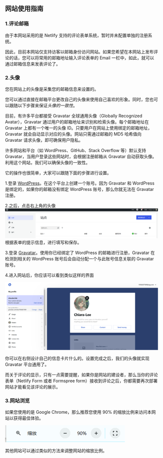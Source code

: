 ##  网站使用指南
### 1.评论邮箱

由于本网站采用的是 Netlify 支持的评论表单系统，暂时并未配置单独的注册系统。

因此，目前本网站仅支持访客以邮箱身份访问网站。如果您希望在本网站上发布评论的话，您可以将常用的邮箱地址输入评论表单的 Email 一栏中，如此，就可以通过邮箱信息来发表评论了。

### 2.头像

您在网站上的头像是采集您的邮箱信息来设置的。

您可以通过直接在邮箱平台更改自己的头像来使用自己喜欢的形象。同时，您也可以跟随以下步骤来保证*头像的一致性*。

目前，有许多平台都接受 Gravatar 全球通用头像（Globally Recognized Avatar），Gravatar 通过用户的邮箱地址来识别和检索头像。每个邮箱地址在 Gravatar 上都有一个唯一的头像 ID。只要用户在网站上使用绑定的邮箱地址，Gravatar 就会自动显示对应的头像。网站只需通过邮箱的 MD5 哈希值向 Gravatar 请求头像，即可确保用户隐私。

许多网站和平台（如 WordPress、GitHub、Stack Overflow 等）默认支持 Gravatar，当用户登录这些网站时，会根据注册邮箱从 Gravatar 自动获取头像。利用这个网站，我们可以确保头像的一致性。

它的操作也很简单，大家可以跟随下面的步骤进行设置。

1.登录 [WordPress](https://wordpress.com/zh-cn/)。在这个平台上创建一个账号。因为 Gravatar 和 WordPress 是绑定的，如果你的邮箱没有绑定 WordPress 账号，那么你就无法在 Gravatar 注册。

2.之后，点击右上角的头像
![](/static/image/readme/1.png)
根据表单的提示信息，进行填写和保存。

3.登录 [Gravatar](https://gravatar.com/)。使用你已经绑定了 WordPress 的邮箱进行注册，Gravatar 在检测到相关的 WordPress 账号后会自动分配一个与此账号信息关联的 Gravatar 账号。

4.进入网站后，你应该可以看到类似这样的界面

![](/static/image/readme/2.png)

你可以在右侧设计自己的信息卡片什么的。设置完成之后，我们的头像就实现 Gravatar 平台通用了。

而关于评论的显示，只有一点需要提醒，如果你是网站的建设者，那么当你的评论表单（Netlify Form 或者 Formspree form）接收到评论之后，你都需要再次部署网站才能看见该评论的展示。

### 3.网站浏览

如果您使用的是  Google Chrome，那么推荐您使用 90% 的缩放比例来访问本网站以获得最佳体验。

![](/static/image/readme/3.png)

其他网站可以通过类似的方法来调整网站的缩放比例。